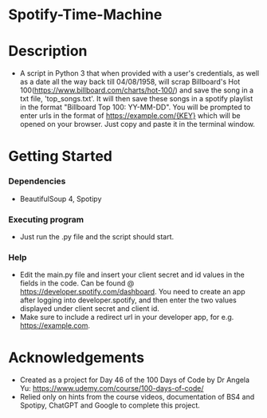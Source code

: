 # Spotify-Time-Machine
# Description
* A script in Python 3 that when provided with a user's credentials, as well as a date all the way back till 04/08/1958, will scrap Billboard's Hot 100(https://www.billboard.com/charts/hot-100/) and save the song in a txt file, 'top_songs.txt'. It will then save these songs in a spotify playlist in the format "Billboard Top 100: YY-MM-DD". You will be prompted to enter urls in the format of https://example.com/{KEY} which will be opened on your browser. Just copy and paste it in the terminal window.
# Getting Started
### Dependencies
* BeautifulSoup 4, Spotipy
### Executing program
* Just run the .py file and the script should start.
### Help
* Edit the main.py file and insert your client secret and id values in the fields in the code. Can be found @ https://developer.spotify.com/dashboard. You need to create an app after logging into developer.spotify, and then enter the two values displayed under client secret and client id.
* Make sure to include a redirect url in your developer app, for e.g. https://example.com.
# Acknowledgements
* Created as a project for Day 46 of the 100 Days of Code by Dr Angela Yu: https://www.udemy.com/course/100-days-of-code/
* Relied only on hints from the course videos, documentation of BS4 and Spotipy, ChatGPT and Google to complete this project.
